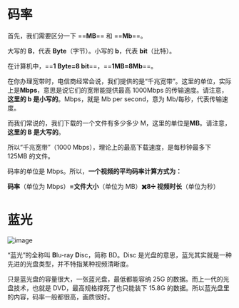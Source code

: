 # 码率

首先，我们需要区分一下 ==**MB**== 和 ==**Mb**==。

大写的 **B**，代表 **Byte**（字节）。小写的 **b**，代表 **bit**（比特）。

在计算机中，==**1 Byte=8 bit**==，==**1MB=8Mb**==。

在你办理宽带时，电信商经常会说，我们提供的是“千兆宽带”。这里的单位，实际上是**Mbps**，意思是说它们的宽带能提供最高 1000Mbps 的传输速度。请注意，**这里的 b 是小写的**。Mbps，就是 Mb per second，意为 Mb/每秒，代表传输速度。

而我们常说的，我们下载的一个文件有多少多少 M，这里的单位是**MB**。请注意，**这里的 B 是大写的**。

所以“千兆宽带”（1000 Mbps），理论上的最高下载速度，是每秒钟最多下 125MB 的文件。

码率的单位是 Mbps。所以，**一个视频的平均码率计算方式为：**

**码率**（单位为 Mbps）**=文件大小**（单位为 MB）**✖️8➗ 视频时长**（单位为秒）

# 蓝光

![image](http://rp4t4f7qv.hb-bkt.clouddn.com/image.png)

“蓝光”的全称叫 **B**lu-ray **D**isc，简称 BD。Disc 是光盘的意思，蓝光其实就是一种先进的光盘类型，并不特指某种视频清晰度。

只是蓝光盘的容量很大，一张蓝光盘，最低都能容纳 25G 的数据。而上一代的光盘技术，也就是 DVD，最高规格撑死了也只能装下 15.8G 的数据。所以蓝光盘里的内容，码率一般都很高，画质很好。
